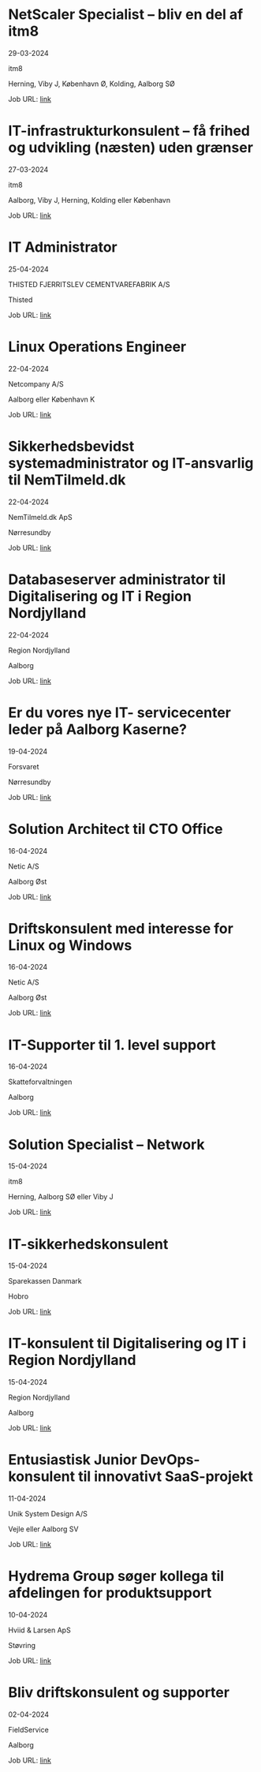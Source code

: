 # NetScaler Specialist – bliv en del af itm8
29-03-2024

itm8

Herning, Viby J, København Ø, Kolding, Aalborg SØ

Job URL: [link](https://www.jobindex.dk/jobannonce/501994/netscaler-specialist-bliv-en-del-af-itm8)


# IT-infrastrukturkonsulent – få frihed og udvikling (næsten) uden grænser
27-03-2024

itm8

Aalborg, Viby J, Herning, Kolding eller København

Job URL: [link](https://www.jobindex.dk/jobannonce/504756/it-infrastrukturkonsulent-faa-frihed-og-udvikling-naesten-uden-graenser)


# IT Administrator
25-04-2024

THISTED FJERRITSLEV CEMENTVAREFABRIK A/S

Thisted

Job URL: [link](https://www.jobindex.dk/jobannonce/r12448841/it-administrator)


# Linux Operations Engineer
22-04-2024

Netcompany A/S

Aalborg eller København K

Job URL: [link](https://smrtr.io/gP-sr)


# Sikkerhedsbevidst systemadministrator og IT-ansvarlig til NemTilmeld.dk
22-04-2024

NemTilmeld.dk ApS

Nørresundby

Job URL: [link](https://www.jobindex.dk/jobannonce/r12441202/sikkerhedsbevidst-systemadministrator-og-it-ansvarlig-til-nemtilmelddk)


# Databaseserver administrator til Digitalisering og IT i Region Nordjylland
22-04-2024

Region Nordjylland

Aalborg

Job URL: [link](https://www.jobindex.dk/jobannonce/r12441331/databaseserver-administrator-til-digitalisering-og-it-i-region-nordjylland)


# Er du vores nye IT- servicecenter leder på Aalborg Kaserne?
19-04-2024

Forsvaret

Nørresundby

Job URL: [link](https://karriere.forsvaret.dk/job/opslag/?vacantPositionId=190628&mediaId=4681)


# Solution Architect til CTO Office
16-04-2024

Netic A/S

Aalborg Øst

Job URL: [link](https://www.netic.dk/ledige-stillinger/?hr=show-job%2F185665%26locale%3Dda_DK)


# Driftskonsulent med interesse for Linux og Windows
16-04-2024

Netic A/S

Aalborg Øst

Job URL: [link](https://www.netic.dk/ledige-stillinger/?hr=show-job%2F147510%26locale%3Dda_DK)


# IT-Supporter til 1. level support
16-04-2024

Skatteforvaltningen

Aalborg

Job URL: [link](https://mit.moment.dk/jobopslag/vis?no=188691)


# Solution Specialist – Network
15-04-2024

itm8

Herning, Aalborg SØ eller Viby J

Job URL: [link](https://www.jobindex.dk/jobannonce/505751/solution-specialist-network)


# IT-sikkerhedskonsulent
15-04-2024

Sparekassen Danmark

Hobro

Job URL: [link](https://www.jobindex.dk/jobannonce/505636/it-sikkerhedskonsulent)


# IT-konsulent til Digitalisering og IT i Region Nordjylland
15-04-2024

Region Nordjylland

Aalborg

Job URL: [link](https://www.jobindex.dk/jobannonce/r12427075/it-konsulent-til-digitalisering-og-it-i-region-nordjylland)


# En­tu­si­a­stisk Junior DevOps-konsulent til in­nova­tivt SaaS-projekt
11-04-2024

Unik System Design A/S

Vejle eller Aalborg SV

Job URL: [link](https://candidate.hr-manager.net/ApplicationInit.aspx?cid=1767&ProjectId=143723&DepartmentId=18965&MediaId=4617)


# Hydrema Group søger kollega til afdelingen for produktsupport
10-04-2024

Hviid & Larsen ApS

Støvring

Job URL: [link](https://www.hviidoglarsen.dk/jobs?hr=show-job/193285&linkref=190969&locale=da_DK)


# Bliv driftskonsulent og supporter
02-04-2024

FieldService

Aalborg

Job URL: [link](https://www.jobindex.dk/jobannonce/504171/bliv-driftskonsulent-og-supporter)


